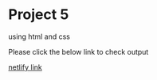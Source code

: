 # Project 5

using html and css

Please click the below link to check output

[netlify link](https://fsjsproject5.netlify.app/)
